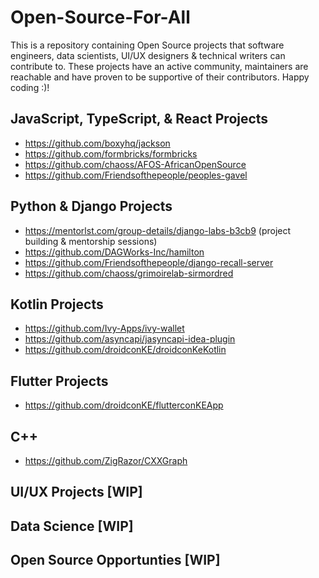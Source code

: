 # Open-Source-For-All
This is a repository containing Open Source projects that software engineers, data scientists, UI/UX designers & technical writers can contribute to. These projects have an active community, maintainers are reachable and have proven to be supportive of their contributors. Happy coding :)!

## JavaScript, TypeScript, & React Projects
 - https://github.com/boxyhq/jackson
 - https://github.com/formbricks/formbricks
 - https://github.com/chaoss/AFOS-AfricanOpenSource
 - https://github.com/Friendsofthepeople/peoples-gavel

   
## Python & Django Projects
 - https://mentorlst.com/group-details/django-labs-b3cb9 (project building & mentorship sessions)
 - https://github.com/DAGWorks-Inc/hamilton
 - https://github.com/Friendsofthepeople/django-recall-server
 - https://github.com/chaoss/grimoirelab-sirmordred
   
## Kotlin Projects 
 - https://github.com/Ivy-Apps/ivy-wallet
 - https://github.com/asyncapi/jasyncapi-idea-plugin
 - https://github.com/droidconKE/droidconKeKotlin

## Flutter Projects
- https://github.com/droidconKE/flutterconKEApp

## C++
- https://github.com/ZigRazor/CXXGraph


## UI/UX Projects [WIP]
## Data Science [WIP]

## Open Source Opportunties [WIP]




